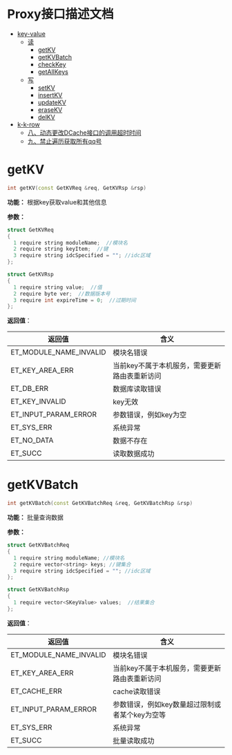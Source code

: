 <h1> Proxy接口描述文档 </h1>

* [key-value](#0)
  * [读](#0)
    * [getKV](#0)
    * [getKVBatch](#1)
    * [checkKey](#2)
    * [getAllKeys](#3)
  * [写](#4)
    * [setKV](#4)
    * [insertKV](#5)
    * [updateKV](#6)
    * [eraseKV](#7)
    * [delKV](#8)
* [k-k-row](#9)
  * [八、动态更改DCache接口的调用超时时间](#8)
  * [九、禁止遍历获取所有qq号](#9)


<h1 id = "0" > getKV </h1>

```C++
int getKV(const GetKVReq &req, GetKVRsp &rsp)
```
**功能：** 根据key获取value和其他信息

**参数：**  

```C++
struct GetKVReq  
{  
  1 require string moduleName;  //模块名  
  2 require string keyItem;  //键  
  3 require string idcSpecified = ""; //idc区域  
};

struct GetKVRsp  
{  
  1 require string value;  //值  
  2 require byte ver;  //数据版本号  
  3 require int expireTime = 0;  //过期时间  
}; 
```

**返回值**：

返回值 | 含义
------------------ | ----------------
 ET_MODULE_NAME_INVALID                  | 模块名错误
 ET_KEY_AREA_ERR| 当前key不属于本机服务，需要更新路由表重新访问
 ET_DB_ERR     | 数据库读取错误
 ET_KEY_INVALID| key无效
 ET_INPUT_PARAM_ERROR | 参数错误，例如key为空
 ET_SYS_ERR    | 系统异常
 ET_NO_DATA                  | 数据不存在
 ET_SUCC   | 读取数据成功
 
 
 
   
<h1 id = 1 > getKVBatch </h1>
 
```C++
int getKVBatch(const GetKVBatchReq &req, GetKVBatchRsp &rsp)
```

**功能：** 批量查询数据


**参数：**  

```C++
struct GetKVBatchReq
{
  1 require string moduleName; //模块名
  2 require vector<string> keys; //键集合
  3 require string idcSpecified = ""; //idc区域 
};

struct GetKVBatchRsp
{
  1 require vector<SKeyValue> values;  //结果集合
};
```

**返回值**：

返回值 | 含义
------------------ | ----------------
 ET_MODULE_NAME_INVALID                  | 模块名错误
 ET_KEY_AREA_ERR| 当前key不属于本机服务，需要更新路由表重新访问
 ET_CACHE_ERR| cache读取错误
 ET_INPUT_PARAM_ERROR | 参数错误，例如key数量超过限制或者某个key为空等
 ET_SYS_ERR    | 系统异常
 ET_SUCC   | 批量读取成功
